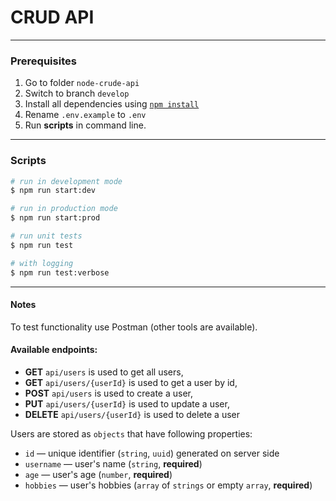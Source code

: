 # CRUD API

---

### Prerequisites

1. Go to folder `node-crude-api`
2. Switch to branch `develop`
3. Install all dependencies using [`npm install`](https://docs.npmjs.com/cli/install)
4. Rename `.env.example` to `.env`
5. Run **scripts** in command line.

---

### Scripts

```bash
# run in development mode
$ npm run start:dev

# run in production mode
$ npm run start:prod

# run unit tests
$ npm run test

# with logging
$ npm run test:verbose
```

---

#### Notes

To test functionality use Postman (other tools are available).

#### Available endpoints:

- **GET** `api/users` is used to get all users,
- **GET** `api/users/{userId}` is used to get a user by id,
- **POST** `api/users` is used to create a user,
- **PUT** `api/users/{userId}` is used to update a user,
- **DELETE** `api/users/{userId}` is used to delete a user

Users are stored as `objects` that have following properties:

- `id` — unique identifier (`string`, `uuid`) generated on server side
- `username` — user's name (`string`, **required**)
- `age` — user's age (`number`, **required**)
- `hobbies` — user's hobbies (`array` of `strings` or empty `array`, **required**)
